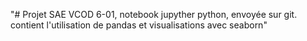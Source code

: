 "# Projet SAE VCOD 6-01, notebook jupyther python, envoyée sur git. contient l'utilisation de pandas et visualisations avec seaborn" 
